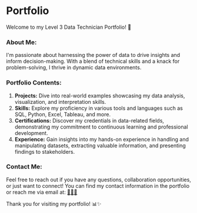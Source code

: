 # Portfolio

Welcome to my Level 3 Data Technician Portfolio! 🚀

### About Me:
I'm passionate about harnessing the power of data to drive insights and inform decision-making. With a blend of technical skills and a knack for problem-solving, I thrive in dynamic data environments.

### Portfolio Contents:
1. **Projects:** Dive into real-world examples showcasing my data analysis, visualization, and interpretation skills.
2. **Skills:** Explore my proficiency in various tools and languages such as SQL, Python, Excel, Tableau, and more.
3. **Certifications:** Discover my credentials in data-related fields, demonstrating my commitment to continuous learning and professional development.
4. **Experience:** Gain insights into my hands-on experience in handling and manipulating datasets, extracting valuable information, and presenting findings to stakeholders.

### Contact Me:
Feel free to reach out if you have any questions, collaboration opportunities, or just want to connect! You can find my contact information in the portfolio or reach me via email at: [👩🏾‍💻](mailto:moniqueogunk@icloud.com)

Thank you for visiting my portfolio! 📊✨

<!--add readme document to each category stating which are self learning -->
